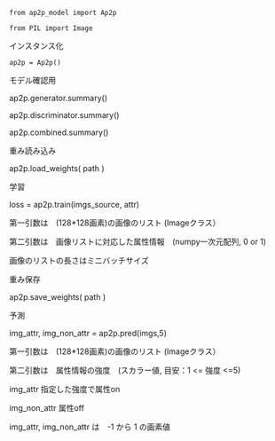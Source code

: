 `from ap2p_model import Ap2p`

`from PIL import Image`

インスタンス化

`ap2p = Ap2p()`


モデル確認用

ap2p.generator.summary()

ap2p.discriminator.summary()

ap2p.combined.summary()


重み読み込み

ap2p.load_weights( path )


学習

loss = ap2p.train(imgs_source, attr)

第一引数は　(128*128画素)の画像のリスト (Imageクラス）

第二引数は　画像リストに対応した属性情報　(numpy一次元配列, 0 or 1)

画像のリストの長さはミニバッチサイズ


重み保存

ap2p.save_weights( path )



予測 

img_attr, img_non_attr = ap2p.pred(imgs,5)

第一引数は　(128*128画素)の画像のリスト (Imageクラス）

第二引数は　属性情報の強度　(スカラー値, 目安：1 <= 強度 <=5)

img_attr 指定した強度で属性on

img_non_attr 属性off

img_attr, img_non_attr は　-1 から 1 の画素値